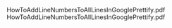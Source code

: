 HowToAddLineNumbersToAllLinesInGooglePrettify.pdf
</br>
HowToAddLineNumbersToAllLinesInGooglePrettify.pdf
